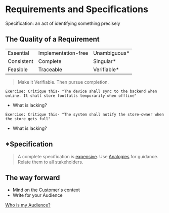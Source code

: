 # Requirements and Specifications

Specification: an act of identifying something precisely

## The Quality of a Requirement

<!-- markdownlint-disable MD033 -->

<table>
<tr><td>Essential</td><td>Implementation-free</td><td>Unambiguous*</td>
</tr>
<tr><td>Consistent</td><td>Complete</td><td>Singular*</td>
</tr>
<tr><td>Feasible</td><td>Traceable</td><td>Verifiable*</td>
</tr>
</table>

> Make it Verifiable. Then pursue completion.

`Exercise: Critique this- "The device shall sync to the backend when online. It shall store footfalls temporarily when offline"`

- What is lacking?

`Exercise: Critique this- "The system shall notify the store-owner when the store gets full"`

- What is lacking?

## *Specification

> A complete specification is [expensive](form-fit-function.md).
Use [Analogies](modeling-needs-analogy-structure.md)
for guidance. Relate them to all stakeholders.

## The way forward

- Mind on the Customer's context
- Write for your Audience

[Who is my Audience?](modeling-needs-of-stakeholders.md)
